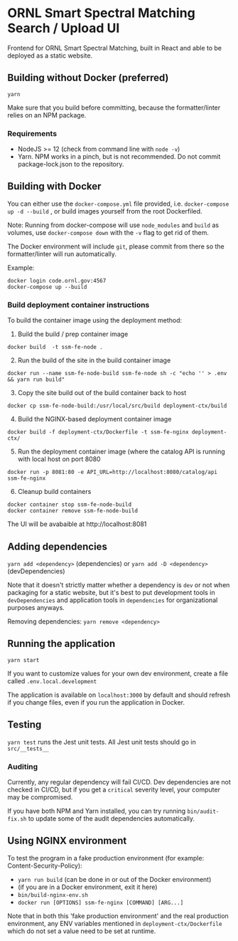 # ORNL Smart Spectral Matching Search / Upload UI

Frontend for ORNL Smart Spectral Matching, built in React and able to be deployed as a static website.

## Building without Docker (preferred)

`yarn`

Make sure that you build before committing, because the formatter/linter relies on an NPM package.

### Requirements

-   NodeJS >= 12 (check from command line with `node -v`)
-   Yarn. NPM works in a pinch, but is not recommended. Do not commit package-lock.json to the repository.

## Building with Docker

You can either use the `docker-compose.yml` file provided, i.e. `docker-compose up -d --build` , or build images yourself from the root Dockerfiled.

Note: Running from docker-compose will use `node_modules` and `build` as volumes, use `docker-compose down` with the `-v` flag to get rid of them.

The Docker environment will include `git`, please commit from there so the formatter/linter will run automatically.

Example:

```
docker login code.ornl.gov:4567
docker-compose up --build
```

### Build deployment container instructions

To build the container image using the deployment method:

1. Build the build / prep container image

```
docker build  -t ssm-fe-node .
```

2. Run the build of the site in the build container image

```
docker run --name ssm-fe-node-build ssm-fe-node sh -c "echo '' > .env && yarn run build"
```

3. Copy the site build out of the build container back to host

```
docker cp ssm-fe-node-build:/usr/local/src/build deployment-ctx/build
```

4. Build the NGINX-based deployment container image

```
docker build -f deployment-ctx/Dockerfile -t ssm-fe-nginx deployment-ctx/
```

5. Run the deployment container image (where the catalog API is running with local host on port 8080

```
docker run -p 8081:80 -e API_URL=http://localhost:8080/catalog/api ssm-fe-nginx
```

6. Cleanup build containers

```
docker container stop ssm-fe-node-build
docker container remove ssm-fe-node-build
```

The UI will be avabaible at http://localhost:8081

## Adding dependencies

`yarn add <dependency>` (dependencies) or `yarn add -D <dependency>` (devDependencies)

Note that it doesn't strictly matter whether a dependency is `dev` or not when packaging for a static website, but it's best to put development tools in `devDependencies` and application tools in `dependencies` for organizational purposes anyways.

Removing dependencies: `yarn remove <dependency>`

## Running the application

`yarn start`

If you want to customize values for your own dev environment, create a file called `.env.local.development`

The application is available on `localhost:3000` by default and should refresh if you change files, even if you run the application in Docker.

## Testing

`yarn test` runs the Jest unit tests. All Jest unit tests should go in `src/__tests__`

### Auditing

Currently, any regular dependency will fail CI/CD. Dev dependencies are not checked in CI/CD, but if you get a `critical` severity level, your computer may be compromised.

If you have both NPM and Yarn installed, you can try running `bin/audit-fix.sh` to update some of the audit dependencies automatically.

## Using NGINX environment

To test the program in a fake production environment (for example: Content-Security-Policy):

-   `yarn run build` (can be done in or out of the Docker environment)
-   (if you are in a Docker environment, exit it here)
-   `bin/build-nginx-env.sh`
-   `docker run [OPTIONS] ssm-fe-nginx [COMMAND] [ARG...]`

Note that in both this 'fake production environment' and the real production environment, any ENV variables mentioned in `deployment-ctx/Dockerfile` which do not set a value need to be set at runtime.
